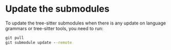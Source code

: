 # Update the submodules

To update the tree-sitter submodules when there is any update on language grammars or tree-sitter tools, you need to run:
```cmd
git pull
git submodule update --remote
```
